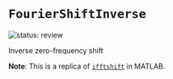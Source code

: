 # `FourierShiftInverse`

![status: review](https://img.shields.io/badge/status-review-orange)

Inverse zero-frequency shift

**Note**: This is a replica of [`ifftshift`](https://www.mathworks.com/help/matlab/ref/ifftshift.html) in MATLAB.
